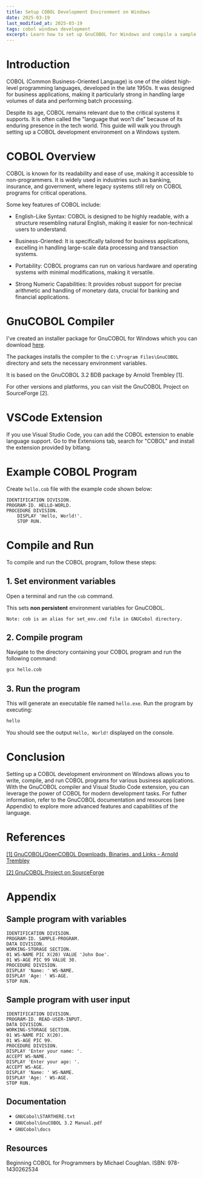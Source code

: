 ```yaml
---
title: Setup COBOL Development Environment on Windows
date: 2025-03-19
last_modified_at: 2025-03-19
tags: cobol windows development
excerpt: Learn how to set up GnuCOBOL for Windows and compile a sample application.
---
```


# Introduction
COBOL (Common Business-Oriented Language) is one of the oldest high-level programming languages, developed in the late 1950s. It was designed for business applications, making it particularly strong in handling large volumes of data and performing batch processing.

Despite its age, COBOL remains relevant due to the critical systems it supports. It is often called the "language that won't die" because of its enduring presence in the tech world. This guide will walk you through setting up a COBOL development environment on a Windows system.

# COBOL Overview
COBOL is known for its readability and ease of use, making it accessible to non-programmers. It is widely used in industries such as banking, insurance, and government, where legacy systems still rely on COBOL programs for critical operations.

Some key features of COBOL include:

- English-Like Syntax: COBOL is designed to be highly readable, with a structure resembling natural English, making it easier for non-technical users to understand.

- Business-Oriented: It is specifically tailored for business applications, excelling in handling large-scale data processing and transaction systems.

- Portability: COBOL programs can run on various hardware and operating systems with minimal modifications, making it versatile.

- Strong Numeric Capabilities: It provides robust support for precise arithmetic and handling of monetary data, crucial for banking and financial applications.


# GnuCOBOL Compiler
I've created an installer package for GnuCOBOL for Windows which you can download [here](/assets/uploads/GnuCOBOL.exe).

The packages installs the compiler to the `C:\Program Files\GnuCOBOL` directory and sets the necessary environment variables.

It is based on the GnuCOBOL 3.2 BDB package by Arnold Trembley [1].

For other versions and platforms, you can visit the GnuCOBOL Project on SourceForge [2].


# VSCode Extension
If you use Visual Studio Code, you can add the COBOL extension to enable language support. Go to the Extensions tab, search for "COBOL" and install the extension provided by bitlang.


# Example COBOL Program
Create `hello.cob` file with the example code shown below:

```cobol
IDENTIFICATION DIVISION.
PROGRAM-ID. HELLO-WORLD.   
PROCEDURE DIVISION.
    DISPLAY 'Hello, World!'.
    STOP RUN.
```


# Compile and Run
To compile and run the COBOL program, follow these steps:

## 1. Set environment variables

Open a terminal and run the `cob` command.

This sets **non persistent** environment variables for GnuCOBOL. 

`Note: cob is an alias for set_env.cmd file in GNUCobol directory.`

## 2. Compile program
Navigate to the directory containing your COBOL program and run the following command:

```bash
gcx hello.cob
```

## 3. Run the program
This will generate an executable file named `hello.exe`. Run the program by executing:

```bash
hello
```

You should see the output `Hello, World!` displayed on the console.


# Conclusion

Setting up a COBOL development environment on Windows allows you to write, compile, and run COBOL programs for various business applications. With the GnuCOBOL compiler and Visual Studio Code extension, you can leverage the power of COBOL for modern development tasks. For futher information, refer to the GnuCOBOL documentation and resources (see Appendix) to explore more advanced features and capabilities of the language.

# References

[[1] GnuCOBOL/OpenCOBOL Downloads, Binaries, and Links - Arnold Trembley](https://www.arnoldtrembley.com/GnuCOBOL.htm)


[[2] GnuCOBOL Project on SourceForge](https://sourceforge.net/projects/gnucobol/)


# Appendix

## Sample program with variables

```cobol
IDENTIFICATION DIVISION.
PROGRAM-ID. SAMPLE-PROGRAM.
DATA DIVISION.
WORKING-STORAGE SECTION.
01 WS-NAME PIC X(20) VALUE 'John Doe'.
01 WS-AGE PIC 99 VALUE 30.
PROCEDURE DIVISION.
DISPLAY 'Name: ' WS-NAME.
DISPLAY 'Age: ' WS-AGE.
STOP RUN.
```

## Sample program with user input

```cobol
IDENTIFICATION DIVISION.
PROGRAM-ID. READ-USER-INPUT.
DATA DIVISION.
WORKING-STORAGE SECTION.
01 WS-NAME PIC X(20).
01 WS-AGE PIC 99.
PROCEDURE DIVISION.
DISPLAY 'Enter your name: '.
ACCEPT WS-NAME.
DISPLAY 'Enter your age: '.
ACCEPT WS-AGE.
DISPLAY 'Name: ' WS-NAME.
DISPLAY 'Age: ' WS-AGE.
STOP RUN.
```


## Documentation

- `GNUCobol\STARTHERE.txt`
- `GNUCobol\GnuCOBOL 3.2 Manual.pdf`
- `GNUCobol\docs`

## Resources

Beginning COBOL for Programmers by Michael Coughlan. ISBN: 978-1430262534